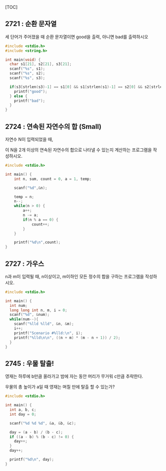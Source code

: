[TOC]

## 2721 : 순환 문자열

세 단어가 주어졌을 때 순환 문자열이면 good을 출력, 아니면 bad를 출력하시오

``` c
#include <stdio.h>
#include <string.h>

int main(void) {
  char s1[21], s2[21], s3[21];
  scanf("%s", s1);
  scanf("%s", s2);
  scanf("%s", s3);

  if(s3[strlen(s3)-1] == s1[0] && s1[strlen(s1)-1] == s2[0] && s2[strlen(s2)-1] == s3[0]) {
    printf("good"); 
  } else {
    printf("bad");
  }
}
```

## 2724 : 연속된 자연수의 합 (Small)

자연수 N이 입력되었을 때,

이 N을 2개 이상의 연속된 자연수의 합으로 나타낼 수 있는지 계산하는 프로그램을 작성하시오.

``` c
#include <stdio.h>

int main() {
	int n, sum, count = 0, a = 1, temp;

	scanf("%d",&n);

	temp = n;
	n--;
	while(n > 0) {
		a++;
		n -= a;
		if(n % a == 0) {
			count++;
		}	
	}

	printf("%d\n",count);
}
```

## 2727 : 가우스

n과 m이 입력될 때, n이상이고, m이하인 모든 정수의 합을 구하는 프로그램을 작성하시오.

``` c
#include <stdio.h>

int main() {
  int num;
  long long int n, m, i = 0;
  scanf("%d", &num);
  while(num--){
    scanf("%lld %lld", &n, &m);
    i++;
    printf("Scenario #%lld:\n", i);
    printf("%lld\n\n", ((n + m) * (m - n + 1)) / 2);
  }
}
```

## 2745 : 우물 탈출!

영재는 하루에 b만큼 올라가고 밤에 자는 동안 머리가 무거워 c만큼 추락한다.

우물의 총 높이가 a일 때 영재는 며칠 만에 탈출 할 수 있는가?

``` c
#include <stdio.h>

int main() {
  int a, b, c; 
  int day = 0; 

  scanf("%d %d %d", &a, &b, &c);

  day = (a - b) / (b - c); 
  if ((a - b) % (b - c) != 0) {
    day++; 
  }
  day++; 

  printf("%d\n", day); 
}
```
